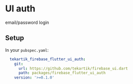 # UI auth

email/password login

## Setup

In your `pubspec.yaml`:

```yaml
  tekartik_firebase_flutter_ui_auth:
    git:
      url: https://github.com/tekartik/firebase_ui.dart
      path: packages/firebase_flutter_ui_auth
    version: '>=0.1.0'
```
